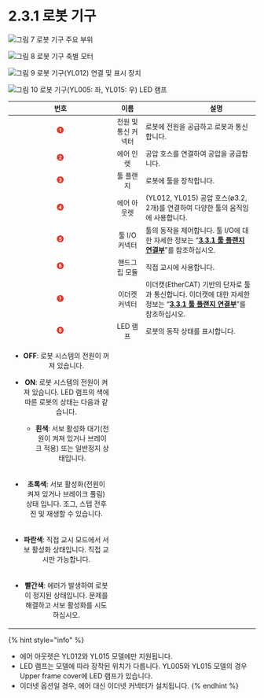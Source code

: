 # 2.3.1 로봇 기구

![그림 7 로봇 기구 주요 부위](../../_assets/cobot\_part\_name\_1.png)

![그림 8 로봇 기구 축별 모터](../../_assets/cobot\_part\_name\_2.png)

![그림 9 로봇 기구(YL012) 연결 및 표시 장치](../../_assets/cobot\_part\_name\_3.png)

![그림 10 로봇 기구(YL005: 좌, YL015: 우) LED 램프](../../_assets/cobot\_part\_name\_4.png)

|                                                                                                                  **번호**                                                                                                                  |    **이름**   | 　　　　　**설명**                                                                                                                                                   |
| :--------------------------------------------------------------------------------------------------------------------------------------------------------------------------------------------------------------------------------------: | :---------: | ------------------------------------------------------------------------------------------------------------------------------------------------------------- |
|                                                                                                     ![](../../_assets/1.png)                                                                                                     | 전원 및 통신 커넥터 | 로봇에 전원을 공급하고 로봇과 통신합니다.                                                                                                                                       |
|                                                                                                     ![](../../_assets/2.png)                                                                                                     |    에어 인렛    | 공압 호스를 연결하여 공압을 공급합니다.                                                                                                                                        |
|                                                                                                     ![](../../_assets/3.png)                                                                                                     |    툴 플랜지    | 로봇에 툴을 장착합니다.                                                                                                                                                 |
|                                                                                                     ![](../../_assets/4.png)                                                                                                     |    에어 아웃렛   | (YL012, YL015) 공압 호스(ø3.2, 2개)를 연결하여 다양한 툴의 움직임에 사용합니다.                                                                                                       |
|                                                                                                     ![](../../_assets/5.png)                                                                                                     |  툴 I/O 커넥터  | 툴의 동작을 제어합니다. 툴 I/O에 대한 자세한 정보는 “[**3.3.1 툴 플랜지 연결부**](../../3-product-install/3-3-robot-interface/1-tool-flange-connection-point/)”를 참조하십시오.                 |
|                                                                                                     ![](../../_assets/6.png)                                                                                                     |   핸드그립 모듈   | 직접 교시에 사용합니다.                                                                                                                                                 |
|                                                                                                     ![](../../_assets/7.png)                                                                                                     |   이더캣 커넥터   | 이더캣(EtherCAT) 기반의 단자로 툴과 통신합니다. 이더캣에 대한 자세한 정보는 “[**3.3.1 툴 플랜지 연결부**](../../3-product-install/3-3-robot-interface/1-tool-flange-connection-point/)”를 참조하십시오. |
|                                                                                                     ![](../../_assets/8.png)                                                                                                     |    LED 램프   | 로봇의 동작 상태를 표시합니다.                                                                                                                                             |
| <ul><li><strong>OFF</strong>: 로봇 시스템의 전원이 꺼져 있습니다.</li><li><p><strong>ON</strong>: 로봇 시스템의 전원이 켜져 있습니다. LED 램프의 색에 따른 로봇의 상태는 다음과 같습니다.</p><ul><li><strong>흰색</strong>: 서보 활성화 대기(전원이 켜져 있거나 브레이크 적용) 또는 일반정지 상태입니다.</li></ul></li></ul> |             |                                                                                                                                                               |
|                                                                    <ul><li><strong>초록색</strong>: 서보 활성화(전원이 켜져 있거나 브레이크 풀림) 상태 입니다. 조그, 스텝 전후진 및 재생할 수 있습니다.</li></ul>                                                                   |             |                                                                                                                                                               |
|                                                                              <ul><li><strong>파란색</strong>: 직접 교시 모드에서 서보 활성화 상태입니다. 직접 교시만 가능합니다.</li></ul>                                                                              |             |                                                                                                                                                               |
|                                                                         <ul><li><strong>빨간색</strong>: 에러가 발생하여 로봇이 정지된 상태입니다. 문제를 해결하고 서보 활성화를 시도하십시오.</li></ul>                                                                         |             |                                                                                                                                                               |

{% hint style="info" %}
* 에어 아웃렛은 YL012와 YL015 모델에만 지원됩니다.
* LED 램프는 모델에 따라 장착된 위치가 다릅니다. YL005와 YL015 모델의 경우 Upper frame cover에 LED 램프가 있습니다.
* 이더넷 옵션일 경우, 에어 대신 이더넷 커넥터가 설치됩니다.
{% endhint %}

